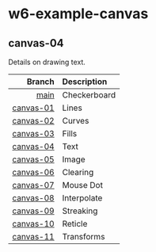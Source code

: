 # w6-example-canvas

## canvas-04

Details on drawing text.

|                                                                        **Branch** | **Description** |
| --------------------------------------------------------------------------------: | :-------------- |
|           [main](https://github.com/IGME-330-01-2235/w6-example-canvas/tree/main) | Checkerboard    |
| [canvas-01](https://github.com/IGME-330-01-2235/w6-example-canvas/tree/canvas-01) | Lines           |
| [canvas-02](https://github.com/IGME-330-01-2235/w6-example-canvas/tree/canvas-02) | Curves          |
| [canvas-03](https://github.com/IGME-330-01-2235/w6-example-canvas/tree/canvas-03) | Fills           |
| [canvas-04](https://github.com/IGME-330-01-2235/w6-example-canvas/tree/canvas-04) | Text            |
| [canvas-05](https://github.com/IGME-330-01-2235/w6-example-canvas/tree/canvas-05) | Image           |
| [canvas-06](https://github.com/IGME-330-01-2235/w6-example-canvas/tree/canvas-06) | Clearing        |
| [canvas-07](https://github.com/IGME-330-01-2235/w6-example-canvas/tree/canvas-07) | Mouse Dot       |
| [canvas-08](https://github.com/IGME-330-01-2235/w6-example-canvas/tree/canvas-08) | Interpolate     |
| [canvas-09](https://github.com/IGME-330-01-2235/w6-example-canvas/tree/canvas-09) | Streaking       |
| [canvas-10](https://github.com/IGME-330-01-2235/w6-example-canvas/tree/canvas-10) | Reticle         |
| [canvas-11](https://github.com/IGME-330-01-2235/w6-example-canvas/tree/canvas-11) | Transforms      |
